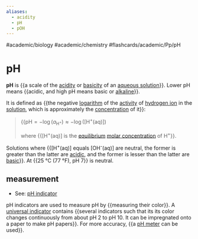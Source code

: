 ```yaml
---
aliases:
  - acidity
  - pH
  - pOH
---
```


#academic/biology #academic/chemistry #flashcards/academic/Pp/pH

# pH

__pH__ is {{a scale of the [acidity](acid.md) or [basicity](base%20(chemistry).md) of an [aqueous solution](aqueous%20solution.md)}}. Lower pH means {{acidic, and high pH means basic or [alkaline](alkali.md)}}.

It is defined as {{the negative [logarithm](logarithmic%20scale.md) of the [activity](thermodynamic%20activity.md) of [hydrogen ion](hydrogen%20ion.md) in the [solution](solution%20(chemistry).md), which is approximately the [concentration](concentration.md) of it}}:

> {{$\text{pH}=-\log\left(a_{\text{H}^+}\right)\approx-\log\left(\left[\text{H}^+\text{(aq)}\right]\right)$
>
> where {{\[H<sup>+</sup>(aq)\] is the [equilibrium](equilibrium%20chemistry.md) [molar concentration](molar%20concentration.md) of H<sup>+</sup>}}.

Solutions where {{\[H<sup>+</sup>(aq)\] equals \[OH<sup>-</sup>(aq)\] are neutral, the former is greater than the latter are [acidic](acid.md), and the former is lesser than the latter are [basic](base%20(chemistry).md)}}. At {{25 °C (77 °F), pH 7}} is neutral.

## measurement

- See: [pH indicator](pH%20indicator.md)

pH indicators are used to measure pH by {{measuring their color}}. A [universal indicator](universal%20indicator.md) contains {{several indicators such that its its color changes continuously from about pH 2 to pH 10. It can be impregnated onto a paper to make pH papers}}. For more accuracy, {{a [pH meter](pH%20meter.md) can be used}}.
